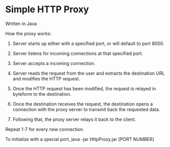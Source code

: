 # Simple HTTP Proxy
Written in Java

How the proxy works:

1. Server starts up either with a specified port, or will default to port 8000.

2. Server listens for incoming connections at that specified port.

3. Server accepts a incoming connection.

4. Server reads the request from the user and extracts the destination URL 
and modifies the HTTP request. 

5. Once the HTTP request has been modified, the request is relayed in 
byteform to the destination.

6. Once the destination receives the request, the destination opens a 
connection with the proxy server to transmit back the requested data.

7. Following that, the proxy server relays it back to the client.

Repeat 1-7 for every new connection.

To initialize with a special port, java -jar HttpProxy.jar [PORT NUMBER]




